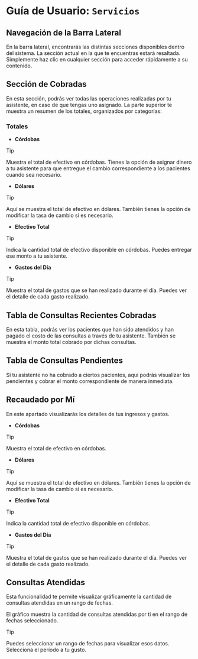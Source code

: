 # Guía de Usuario: `Servicios`

## Navegación de la Barra Lateral

En la barra lateral, encontrarás las distintas secciones disponibles dentro del sistema. La sección actual en la que te encuentras estará resaltada. Simplemente haz clic en cualquier sección para acceder rápidamente a su contenido.

## Sección de Cobradas

En esta sección, podrás ver todas las operaciones realizadas por tu asistente, en caso de que tengas uno asignado. La parte superior te muestra un resumen de los totales, organizados por categorías:

### Totales

- **Córdobas**

> [!TIP]
> Muestra el total de efectivo en córdobas. Tienes la opción de asignar
> dinero a tu asistente para que entregue el cambio correspondiente a los pacientes cuando sea necesario.

- **Dólares**

> [!TIP]
> Aquí se muestra el total de efectivo en dólares. También tienes la
> opción de modificar la tasa de cambio si es necesario.

- **Efectivo Total**

> [!TIP]
> Indica la cantidad total de efectivo disponible en córdobas.
> Puedes entregar ese monto a tu asistente.

- **Gastos del Día**

> [!TIP]
> Muestra el total de gastos que se han realizado durante el día.
> Puedes ver el detalle de cada gasto realizado.

## Tabla de Consultas Recientes Cobradas

En esta tabla, podrás ver los pacientes que han sido atendidos y han pagado el costo de las consultas a través de tu asistente. También se muestra el monto total cobrado por dichas consultas.

## Tabla de Consultas Pendientes

Si tu asistente no ha cobrado a ciertos pacientes, aquí podrás visualizar los pendientes y cobrar el monto correspondiente de manera inmediata.

## Recaudado por Mí

En este apartado visualizarás los detalles de tus ingresos y gastos.

- **Córdobas**

> [!TIP]
> Muestra el total de efectivo en córdobas.

- **Dólares**

> [!TIP]
> Aquí se muestra el total de efectivo en dólares. También tienes la
> opción de modificar la tasa de cambio si es necesario.

- **Efectivo Total**

> [!TIP]
> Indica la cantidad total de efectivo disponible en córdobas.

- **Gastos del Día**

> [!TIP]
> Muestra el total de gastos que se han realizado durante el día.
> Puedes ver el detalle de cada gasto realizado.

## Consultas Atendidas

Esta funcionalidad te permite visualizar gráficamente la cantidad de consultas atendidas en un rango de fechas.

El gráfico muestra la cantidad de consultas atendidas por ti en el rango de fechas seleccionado.

> [!TIP]
> Puedes seleccionar un rango de fechas para visualizar esos datos. Selecciona el período a tu gusto.
